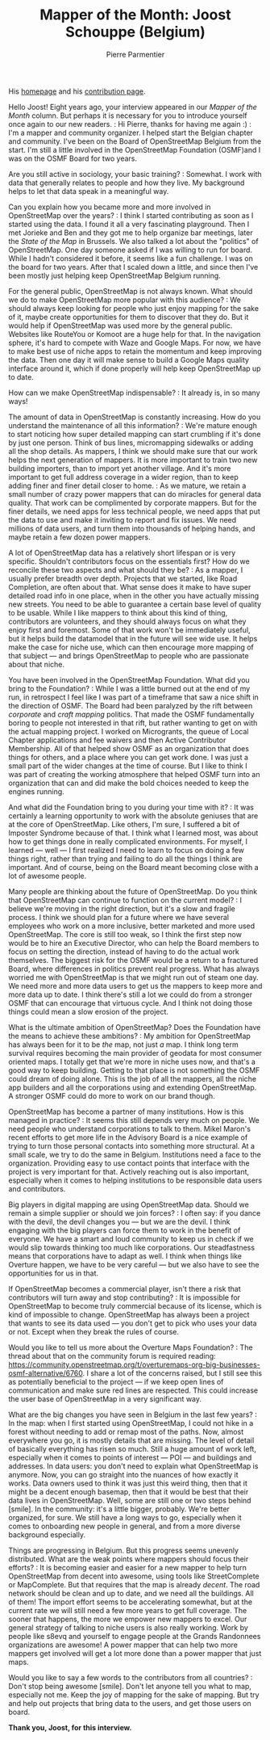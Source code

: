 ﻿---
title: "Mapper of the Month: Joost Schouppe (Belgium)"
categories: ["motm"]
author: Pierre Parmentier
---

His [homepage](https://www.openstreetmap.org/user/joost%20schouppe) and his [contribution page](http://hdyc.neis-one.org/?joost%20schouppe).

Hello Joost! Eight years ago, your interview appeared in our *Mapper of the Month* column. But perhaps it is necessary for you to introduce yourself once again to our new readers.
: Hi Pierre, thanks for having me again :)
: I'm a mapper and community organizer. I helped start the Belgian chapter and community. I've been on the Board of OpenStreetMap Belgium from the start. I'm still a little involved in the OpenStreetMap Foundation (OSMF)and I was on the OSMF Board for two years.

<!--more-->

Are you still active in sociology, your basic training?
: Somewhat. I work with data that generally relates to people and how they live. My background helps to let that data speak in a meaningful way.

Can you explain how you became more and more involved in OpenStreetMap over the years?
: I think I started contributing as soon as I started using the data. I found it all a very fascinating playground. Then I met Jorieke and Ben and they got me to help organize bar meetings, later the *State of the Map* in Brussels. We also talked a lot about the "politics" of OpenStreetMap. One day someone asked if I was willing to run for board. While I hadn't considered it before, it seems like a fun challenge. I was on the board for two years. After that I scaled down a little, and since then I've been mostly just helping keep OpenStreetMap Belgium running.

For the general public, OpenStreetMap is not always known. What should we do to make OpenStreetMap more popular with this audience?
: We should always keep looking for people who just enjoy mapping for the sake of it, maybe create opportunities for them to discover that they do. But it would help if OpenStreetMap was used more by the general public. Websites like RouteYou or Komoot are a huge help for that. In the navigation sphere, it's hard to compete with Waze and Google Maps. For now, we have to make best use of niche apps to retain the momentum and keep improving the data. Then one day it will make sense to build a Google Maps quality interface around it, which if done properly will help keep OpenStreetMap up to date.

How can we make OpenStreetMap indispensable?
: It already is, in so many ways!

The amount of data in OpenStreetMap is constantly increasing. How do you understand the maintenance of all this information?
: We're mature enough to start noticing how super detailed mapping can start crumbling if it's done by just one person. Think of bus lines, micromapping sidewalks or adding all the shop details. As mappers, I think we should make sure that our work helps the next generation of mappers. It is more important to train two new building importers, than to import yet another village. And it's more important to get full address coverage in a wider region, than to keep adding finer and finer detail closer to home.
: As we mature, we retain a small number of crazy power mappers that can do miracles for general data quality. That work can be complimented by corporate mappers. But for the finer details, we need apps for less technical people, we need apps that put the data to use and make it inviting to report and fix issues. We need millions of data users, and turn them into thousands of helping hands, and maybe retain a few dozen power mappers.

A lot of OpenStreetMap data has a relatively short lifespan or is very specific. Shouldn't contributors focus on the essentials first? How do we reconcile these two aspects and what should they be?
: As a mapper, I usually prefer breadth over depth. Projects that we started, like Road Completion, are often about that. What sense does it make to have super detailed road info in one place, when in the other you have actually missing new streets. You need to be able to guarantee a certain base level of quality to be usable. While I like mappers to think about this kind of thing, contributors are volunteers, and they should always focus on what they enjoy first and foremost. Some of that work won't be immediately useful, but it helps build the datamodel that in the future will see wide use. It helps make the case for niche use, which can then encourage more mapping of that subject — and brings OpenStreetMap to people who are passionate about that niche.

You have been involved in the OpenStreetMap Foundation. What did you bring to the Foundation?
: While I was a little burned out at the end of my run, in retrospect I feel like I was part of a timeframe that saw a nice shift in the direction of OSMF. The Board had been paralyzed by the rift between *corporate* and *craft mapping* politics. That made the OSMF fundamentally boring to people not interested in that rift, but rather wanting to get on with the actual mapping project. I worked on Microgrants, the queue of Local Chapter applications and fee waivers and then Active Contributor Membership. All of that helped show OSMF as an organization that does things for others, and a place where you can get work done. I was just a small part of the wider changes at the time of course. But I like to think I was part of creating the working atmosphere that helped OSMF turn into an organization that can and did make the bold choices needed to keep the engines running.

And what did the Foundation bring to you during your time with it?
: It was certainly a learning opportunity to work with the absolute geniuses that are at the core of OpenStreetMap. Like others, I'm sure, I suffered a bit of Imposter Syndrome because of that. I think what I learned most, was about how to get things done in really complicated environments. For myself, I learned — well — I first realized I need to learn to focus on doing a few things right, rather than trying and failing to do all the things I think are important. And of course, being on the Board meant becoming close with a lot of awesome people.

Many people are thinking about the future of OpenStreetMap. Do you think that OpenStreetMap can continue to function on the current model?
: I believe we're moving in the right direction, but it's a slow and fragile process. I think we should plan for a future where we have several employees who work on a more inclusive, better marketed and more used OpenStreetMap. The core is still too weak, so I think the first step now would be to hire an Executive Director, who can help the Board members to focus on setting the direction, instead of having to do the actual work themselves. The biggest risk for the OSMF would be a return to a fractured Board, where differences in politics prevent real progress. What has always worried me with OpenStreetMap is that we might run out of steam one day. We need more and more data users to get us the mappers to keep more and more data up to date. I think there's still a lot we could do from a stronger OSMF that can encourage that virtuous cycle. And I think not doing those things could mean a slow erosion of the project.

What is the ultimate ambition of OpenStreetMap? Does the Foundation have the means to achieve these ambitions?
: My ambition for OpenStreetMap has always been for it to be *the* map, not just *a* map. I think long term survival requires becoming the main provider of geodata for most consumer oriented maps. I totally get that we're more in niche uses now, and that's a good way to keep building. Getting to that place is not something the OSMF could dream of doing alone. This is the job of all the mappers, all the niche app builders and all the corporations using and extending OpenStreetMap. A stronger OSMF could do more to work on our brand though.

OpenStreetMap has become a partner of many institutions. How is this managed in practice?
: It seems this still depends very much on people. We need people who understand corporations to talk to them. Mikel Maron's recent efforts to get more life in the Advisory Board is a nice example of trying to turn those personal contacts into something more structural. At a small scale, we try to do the same in Belgium. Institutions need a face to the organization. Providing easy to use contact points that interface with the project is very important for that. Actively reaching out is also important, especially when it comes to helping institutions to be responsible data users and contributors.

Big players in digital mapping are using OpenStreetMap data. Should we remain a simple supplier or should we join forces?
: I often say: if you dance with the devil, the devil changes you — but we are the devil. I think engaging with the big players can force them to work in the benefit of everyone. We have a smart and loud community to keep us in check if we would slip towards thinking too much like corporations. Our steadfastness means that corporations have to adapt as well. I think when things like Overture happen, we have to be very careful — but we also have to see the opportunities for us in that.

If OpenStreetMap becomes a commercial player, isn't there a risk that contributors will turn away and stop contributing?
: It is impossible for OpenStreetMap to become truly commercial because of its license, which is kind of impossible to change. OpenStreetMap has always been a project that wants to see its data used — you don't get to pick who uses your data or not. Except when they break the rules of course.

Would you like to tell us more about the Overture Maps Foundation?
: The thread about that on the community forum is required reading: <https://community.openstreetmap.org/t/overturemaps-org-big-businesses-osmf-alternative/6760>. I share a lot of the concerns raised, but I still see this as potentially beneficial to the project — if we keep open lines of communication and make sure red lines are respected. This could increase the user base of OpenStreetMap in a very significant way.

What are the big changes you have seen in Belgium in the last few years?
: In the map: when I first started using OpenStreetMap, I could not hike in a forest without needing to add or remap most of the paths. Now, almost everywhere you go, it is mostly details that are missing. The level of detail of basically everything has risen so much. Still a huge amount of work left, especially when it comes to points of interest — POI — and buildings and addresses. In data users: you don't need to explain what OpenStreetMap is anymore. Now, you can go straight into the nuances of how exactly it works. Data owners used to think it was just this weird thing, then that it might be a decent enough basemap, then that it would be best that their data lives in OpenStreetMap. Well, some are still one or two steps behind [smile]. In the community: it's a little bigger, probably. We're better organized, for sure. We still have a long ways to go, especially when it comes to onboarding new people in general, and from a more diverse background especially.

Things are progressing in Belgium. But this progress seems unevenly distributed. What are the weak points where mappers should focus their efforts?
: It is becoming easier and easier for a new mapper to help turn OpenStreetMap from decent into awesome, using tools like StreetComplete or MapComplete. But that requires that the map is already *decent*. The road network should be clean and up to date, and we need all the buildings. All of them! The import effort seems to be accelerating somewhat, but at the current rate we will still need a few more years to get full coverage. The sooner that happens, the more we empower new mappers to excel. Our general strategy of talking to niche users is also really working. Work by people like s8evq and yourself to engage people at the Grands Randonnees organizations are awesome! A power mapper that can help two more mappers get involved will get a lot more done than a power mapper that just maps.

Would you like to say a few words to the contributors from all countries?
: Don't stop being awesome [smile]. Don't let anyone tell you what to map, especially not me. Keep the joy of mapping for the sake of mapping. But try and help out projects that bring data to the users, and get those users on board.

**Thank you, Joost, for this interview.**
